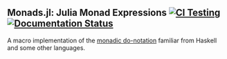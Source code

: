 ## Monads.jl: Julia Monad Expressions [![CI Testing](https://github.com/pao/Monads.jl/workflows/CI/badge.svg)](https://github.com/pao/Monads.jl/actions?query=workflow%3ACI+branch%3Amaster) [![Documentation Status](https://readthedocs.org/projects/monads-jl/badge/?version=latest)](https://monads-jl.readthedocs.io/en/latest/?badge=latest)

A macro implementation of the [monadic do-notation](https://en.wikipedia.org/wiki/Monad_(functional_programming)#Syntactic_sugar_do-notation) familiar from Haskell and some other languages.
